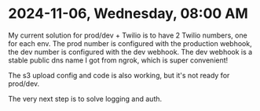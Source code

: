# 2024-11-06, Wednesday, 08:00 AM

My current solution for prod/dev + Twilio is to have 2 Twilio numbers, one for each env. The prod number is configured with the production webhook, the dev number is configured with the dev webhook. The dev webhook is a stable public dns name I got from ngrok, which is super convenient!

The s3 upload config and code is also working, but it's not ready for prod/dev. 

The very next step is to solve logging and auth.